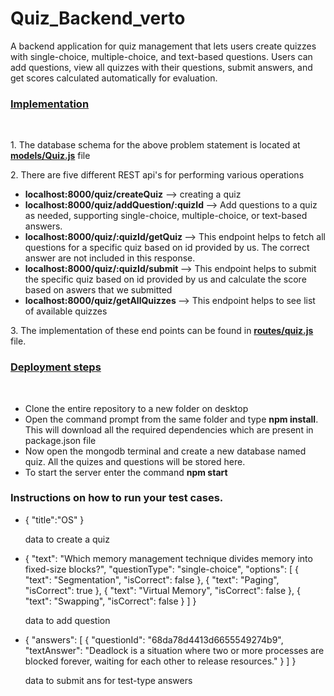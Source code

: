 # Quiz_Backend_verto
A backend application for quiz management that lets users create quizzes with single-choice, multiple-choice, and text-based questions. Users can add questions, view all quizzes with their questions, submit answers, and get scores calculated automatically for evaluation.
<h3><u>Implementation</u></h3><br>
<p>1. The database schema for the above problem statement is located at<b><a href="models/Quiz.js"> models/Quiz.js</a></b> file</p>
<p>2. There are five different REST api's for performing various operations</p>
<ul>
<li> <b>localhost:8000/quiz/createQuiz</b>   -->  creating a quiz </li>
<li> <b>localhost:8000/quiz/addQuestion/:quizId </b> --> Add questions to a quiz as needed, supporting single-choice, multiple-choice, or text-based answers.</li>
<li> <b>localhost:8000/quiz/:quizId/getQuiz </b> --> This endpoint helps to fetch all questions for a specific quiz based on id provided by us. The correct answer are not included in this response.</li>
<li> <b>localhost:8000/quiz/:quizId/submit </b> --> This endpoint helps to submit the specific quiz based on id provided by us and calculate the score based on aswers that we submitted</li>
<li><b>localhost:8000/quiz/getAllQuizzes </b> --> This endpoint helps to see list of available quizzes </li>
</ul>
<p>3. The implementation of these end points can be found in <b><a href="routes/quizRouter.js">routes/quiz.js</a></b> file.</p>
<h3><u>Deployment steps</u></h3><br>
<ul>
<li>Clone the entire repository to a new folder on desktop</li>
<li>Open the command prompt from the same folder and type <b>npm install</b>. This will download all the required dependencies which are present in package.json file</li>
<li>Now open the mongodb terminal and create a new database named quiz. All the quizes and questions will be stored here.</li>
<li>To start the server enter the command <b>npm start</b></li>
</ul>
<h3>Instructions on how to run your test cases.</h3>
<ul>
  <li>{
    "title":"OS"
}</li>
  <p>data to create a quiz</p>
  <li>{
  "text": "Which memory management technique divides memory into fixed-size blocks?",
  "questionType": "single-choice",
  "options": [
    {
      "text": "Segmentation",
      "isCorrect": false
    },
    {
      "text": "Paging",
      "isCorrect": true
    },
    {
      "text": "Virtual Memory",
      "isCorrect": false
    },
    {
      "text": "Swapping",
      "isCorrect": false
    }
  ]
}</li>
  <p>data to add question</p>
  <li>{
  "answers": [
    {
      "questionId": "68da78d4413d6655549274b9",
      "textAnswer": "Deadlock is a situation where two or more processes are blocked forever, waiting for each other to release resources."
    }
  ]
}</li>
  <p>data to submit ans for test-type answers</p>
</ul>
